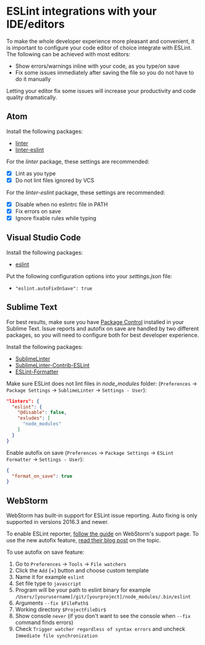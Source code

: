 # ESLint integrations with your IDE/editors

To make the whole developer experience more pleasant and convenient, it is important to configure your code editor of choice integrate with ESLint. The following can be achieved with most editors:

- Show errors/warnings inline with your code, as you type/on save
- Fix some issues immediately after saving the file so you do not have to do it manually

Letting your editor fix some issues will increase your productivity and code quality dramatically.

## Atom

Install the following packages:

- [linter][atom-linter]
- [linter-eslint][atom-linter-eslint]

For the _linter_ package, these settings are recommended:

- [x] Lint as you type
- [x] Do not lint files ignored by VCS

For the _linter-eslint_ package, these settings are recommended:

- [x] Disable when no eslintrc file in PATH
- [x] Fix errors on save
- [x] Ignore fixable rules while typing

## Visual Studio Code

Install the following packages:

- [eslint][vscode-eslint]

Put the following configuration options into your _settings.json_ file:

- `"eslint.autoFixOnSave": true`

## Sublime Text

For best results, make sure you have [Package Control][subl-packagecontrol] installed in your Sublime Text. Issue reports and autofix on save are handled by two different packages, so you will need to configure both for best developer experience.

Install the following packages:

- [SublimeLinter][subl-linter]
- [SublimeLinter-Contrib-ESLint][subl-linter-eslint]
- [ESLint-Formatter][subl-eslint-formatter]

Make sure ESLint does not lint files in _node_modules_ folder: (`Preferences` -> `Package Settings` -> `SublimeLinter` -> `Settings - User`):

```json
"linters": {
  "eslint": {
    "@disable": false,
    "exludes": [
      "node_modules"
    ]
  }
}
```

Enable autofix on save (`Preferences` -> `Package Settings` -> `ESLint Formatter` -> `Settings - User`):

```json
{
  "format_on_save": true
}
```

## WebStorm

WebStorm has built-in support for ESLint issue reporting. Auto fixing is only supported in versions 2016.3 and newer.

To enable ESLint reporter, [follow the guide][webstorm-eslint] on WebStorm's support page.
To use the new autofix feature, [read their blog post][webstorm-eslint-autofix] on the topic.

To use autofix on save feature:

1. Go to `Preferences` -> `Tools` -> `File watchers`
1. Click the `Add` (+) button and choose custom template
1. Name it for example `eslint`
1. Set file type to `javascript`
1. Program will be your path to eslint binary for example `/Users/[yourusername]/git/[yourproject]/node_modules/.bin/eslint`
1. Arguments `--fix $FilePath$`
1. Working directory `$ProjectFileDir$`
1. Show console `never` (if you don't want to see the console when `--fix` command finds errors)
1. Check `Trigger watcher regardless of syntax errors` and uncheck `Immediate file synchronization`

[atom-linter]: https://atom.io/packages/linter
[atom-linter-eslint]: https://atom.io/packages/linter-eslint
[vscode-eslint]: https://marketplace.visualstudio.com/items?itemName=dbaeumer.vscode-eslint
[subl-packagecontrol]: https://packagecontrol.io
[subl-linter]: https://packagecontrol.io/packages/SublimeLinter
[subl-linter-eslint]: https://packagecontrol.io/packages/SublimeLinter-contrib-eslint
[subl-eslint-formatter]: https://packagecontrol.io/packages/ESLint-Formatter
[webstorm-eslint]: https://www.jetbrains.com/help/webstorm/2016.3/using-javascript-code-quality-tools.html#ESLint
[webstorm-eslint-autofix]: https://blog.jetbrains.com/webstorm/2016/09/webstorm-2016-3-eap-163-3983
